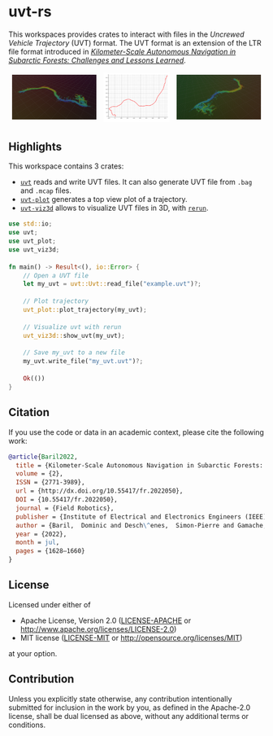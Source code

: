 # uvt-rs

This workspaces provides crates to interact with files in the _Uncrewed Vehicle Trajectory_ (UVT) format.
The UVT format is an extension of the LTR file format introduced in [_Kilometer-Scale Autonomous Navigation in Subarctic Forests: Challenges and Lessons Learned_](https://doi.org/10.55417/fr.2022050).

<table>
  <thead>
    <tr>
      <td>
        <img alt="UVT in Rerun" src="crates/uvt-viz3d/assets/rerun01.png" />
      </td>
      <td>
        <img alt="A top view of a UVT file" src="crates/uvt-plot/assets/traj-plot.png" />
      </td>
      <td>
        <img alt="UVT in Rerun" src="crates/uvt-viz3d/assets/rerun02.png" />
      </td>
    </tr>
  </thead>
</table>

## Highlights

This workspace contains 3 crates:

* [`uvt`](https://crates.io/crates/uvt) reads and write UVT files. It can also generate UVT file from `.bag` and `.mcap` files.
* [`uvt-plot`](https://crates.io/crates/uvt-plot) generates a top view plot of a trajectory.
* [`uvt-viz3d`](https://crates.io/crates/uvt-viz3d) allows to visualize UVT files in 3D, with [`rerun`](https://rerun.io).

```rs
use std::io;
use uvt;
use uvt_plot;
use uvt_viz3d;

fn main() -> Result<(), io::Error> {
    // Open a UVT file
    let my_uvt = uvt::Uvt::read_file("example.uvt")?;

    // Plot trajectory
    uvt_plot::plot_trajectory(my_uvt);

    // Visualize uvt with rerun
    uvt_viz3d::show_uvt(my_uvt);

    // Save my_uvt to a new file
    my_uvt.write_file("my_uvt.uvt")?;

    Ok(())
}
```

## Citation

If you use the code or data in an academic context, please cite the following work:

```bibtex
@article{Baril2022,
  title = {Kilometer-Scale Autonomous Navigation in Subarctic Forests: Challenges and Lessons Learned},
  volume = {2},
  ISSN = {2771-3989},
  url = {http://dx.doi.org/10.55417/fr.2022050},
  DOI = {10.55417/fr.2022050},
  journal = {Field Robotics},
  publisher = {Institute of Electrical and Electronics Engineers (IEEE)},
  author = {Baril,  Dominic and Desch\^enes,  Simon-Pierre and Gamache,  Olivier and Vaidis,  Maxime and LaRocque,  Damien and Laconte,  Johann and Kubelka,  Vladimír and Giguère,  Philippe and Pomerleau,  Fran\c{c}ois},
  year = {2022},
  month = jul,
  pages = {1628–1660}
}
```

## License

Licensed under either of

 * Apache License, Version 2.0
   ([LICENSE-APACHE](LICENSE-APACHE) or <http://www.apache.org/licenses/LICENSE-2.0>)
 * MIT license
   ([LICENSE-MIT](LICENSE-MIT) or <http://opensource.org/licenses/MIT>)

at your option.

## Contribution

Unless you explicitly state otherwise, any contribution intentionally submitted
for inclusion in the work by you, as defined in the Apache-2.0 license, shall be
dual licensed as above, without any additional terms or conditions.
